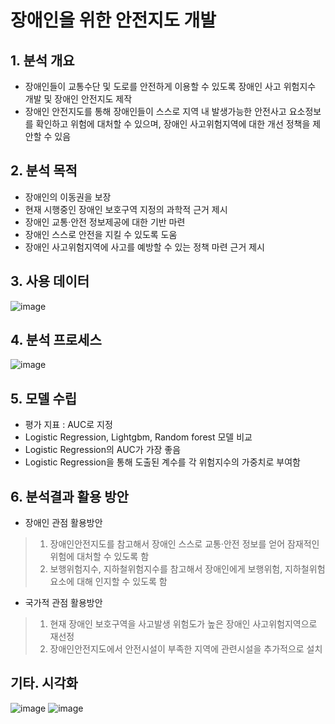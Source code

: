 # 장애인을 위한 안전지도 개발

## 1. 분석 개요
* 장애인들이 교통수단 및 도로를 안전하게 이용할 수 있도록 장애인 사고 위험지수 개발 및 장애인 안전지도 제작
* 장애인 안전지도를 통해 장애인들이 스스로 지역 내 발생가능한 안전사고 요소정보를 확인하고 위험에 대처할 수 있으며, 장애인 사고위험지역에 대한 개선 정책을 제안할 수 있음

## 2. 분석 목적
* 장애인의 이동권을 보장
* 현재 시행중인 장애인 보호구역 지정의 과학적 근거 제시
* 장애인 교통·안전 정보제공에 대한 기반 마련
* 장애인 스스로 안전을 지킬 수 있도록 도움
* 장애인 사고위험지역에 사고를 예방할 수 있는 정책 마련 근거 제시

## 3. 사용 데이터
![image](https://user-images.githubusercontent.com/46258393/109458778-d9101d00-7aa0-11eb-8e75-ece040c269ee.png)

## 4. 분석 프로세스
![image](https://user-images.githubusercontent.com/46258393/109458922-1aa0c800-7aa1-11eb-885a-defcee59276b.png)

## 5. 모델 수립
* 평가 지표 : AUC로 지정
* Logistic Regression, Lightgbm, Random forest 모델 비교
* Logistic Regression의 AUC가 가장 좋음
* Logistic Regression을 통해 도출된 계수를 각 위험지수의 가중치로 부여함

## 6. 분석결과 활용 방안
* 장애인 관점 활용방안
>1. 장애인안전지도를 참고해서 장애인 스스로 교통·안전 정보를 얻어 잠재적인 위험에 대처할 수 있도록 함
>2. 보행위험지수, 지하철위험지수를 참고해서 장애인에게 보행위험, 지하철위험 요소에 대해 인지할 수 있도록 함
	
* 국가적 관점 활용방안
>1. 현재 장애인 보호구역을 사고발생 위험도가 높은 장애인 사고위험지역으로 재선정
>2. 장애인안전지도에서 안전시설이 부족한 지역에 관련시설을 추가적으로 설치


## 기타. 시각화
![image](https://user-images.githubusercontent.com/46258393/109459346-f4c7f300-7aa1-11eb-8b95-7ea0d241bafb.png)
![image](https://user-images.githubusercontent.com/46258393/109459377-00b3b500-7aa2-11eb-925b-7b13146b7507.png)
